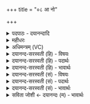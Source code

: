+++
title = "०८ आ नो"

+++
<details><summary>पदपाठः - दयानन्दादि</summary>

आ। नः॒। मि॒त्रा॒व॒रु॒णा॒। घृ॒तैः। गव्यू॑तिम्। उ॒क्ष॒त॒म्। मध्वा॑। रजा॑ꣳसि। सु॒क्र॒तू॒ इति॑ सुऽक्रतू। ८।
</details>

<details><summary>महीधरः</summary>

म० 'आ नः प्र वाहवेति पयस्यायाः' (का० १९ । ७।| १६ ) । अवभृथादुदेत्य मैत्रावरुण्या पयस्यया यजतीति या पयस्या तस्या आ नो मित्रावरुणेति पुरोनुवाक्या प्र बाहवेति याज्या मित्रावरुणदेवत्या गायत्री विश्वामित्रदृष्टा । हे मित्रावरुणा मित्रवरुणौ देवौ, नोऽस्माकं गव्यूतिं यज्ञमार्गं घृतैर्युवामा उक्षतं सर्वतः सिञ्चतम् । यद्वा गवि पृथिव्यामूतिमवनहेतुभूतं क्षेत्रं घृतैः शुद्धोदकैः सिञ्चतम् । किंच हे सुक्रतू शोभनः क्रतुः कर्म ययोस्तौ हे सुकर्माणौ, मध्वा मधुना रजांसि लोकानां उक्षतम् । अनित्यमागमशासनमिति नुमभावः ॥ ८ ॥  
नवमी।
</details>

<details><summary>अधिमन्त्रम् (VC)</summary>

- मित्रावरुणौ देवते
- विश्वामित्र ऋषिः
- निचृद्गायत्री
- षड्जः
</details>

<details><summary>दयानन्द-सरस्वती (हि) - विषयः</summary>

फिर उसी विषय को अगले मन्त्र में कहा है ॥
</details>

<details><summary>दयानन्द-सरस्वती (हि) - पदार्थः</summary>

पदार्थान्वयभाषाः -  हे (मित्रावरुणा) प्राण और उदान वायु के समान वर्त्तने हारे (सुक्रतू) शुभ बुद्धि वा उत्तम कर्मयुक्त शिल्पी लोगो ! तुम (घृतैः) जलों से (नः) हमारे (गव्यूतिम्) दो कोश को (उक्षतम्) सेचन करो और (आ, मध्वा) सब ओर से मधुर जल से (रजांसि) लोकों का सेचन करो ॥८ ॥
</details>

<details><summary>दयानन्द-सरस्वती (हि) - भावार्थः</summary>

भावार्थभाषाः -  इस मन्त्र में वाचकलुप्तोपमालङ्कार है। जो शिल्पविद्यावाले लोग नाव आदि को जल आदि मार्ग से चलावें तो वे ऊपर और नीचे मार्गों में जाने को समर्थ हों ॥८ ॥
</details>

<details><summary>दयानन्द-सरस्वती (सं) - विषयः</summary>

पुनस्तमेव विषयमाह ॥
</details>

<details><summary>दयानन्द-सरस्वती (सं) - पदार्थः</summary>

पदार्थान्वयभाषाः -  हे मित्रावरुणा प्राणोदानवद्वर्त्तमानौ सुक्रतू शिल्पिनौ ! युवां घृतैर्नो गव्यूतिमुक्षतमा मध्वा रजांस्युक्षतम् ॥८ ॥
</details>

<details><summary>दयानन्द-सरस्वती (सं) - भावार्थः</summary>

भावार्थभाषाः -  अत्र वाचकलुप्तोपमालङ्कारः। यदि शिल्पिनो यानानि जलादिना चालयेयुस्तर्हि त ऊर्ध्वाऽधोमार्गेषु गन्तुं शक्नुयुः ॥८ ॥
</details>

<details><summary>सविता जोशी ← दयानन्दः (म) - भावार्थः</summary>

भावार्थभाषाः -  या मंत्रात वाचकलुप्तोपमालंकार आहे. जे कारागीर हस्तविद्याकौशल्य जाणणारे असतात ते नावा इत्यादींना जलमार्गातून नेतात. त्यांनी खडतर मार्गातून नावा नेण्यास समर्थ असावे.
</details>